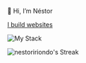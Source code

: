 👋 Hi, I’m Néstor

[I build websites](http://www.nestoririondo.com)

![My Stack](https://github-readme-tech-stack.vercel.app/api/cards?title=My+Stack&fontWeight=thin&lineCount=1&line1=MongoDb%2CMongoDB%2Cffffff%3BExpress%2CExpress%2Cffffff%3BReact%2CReact%2Cfafafa%3BNode.js%2CNode.js%2Cffffff%3B)

![nestoririondo's Streak](https://github-readme-streak-stats.herokuapp.com/?user=nestoririondo&theme=tokyonight&hide_border=true)
